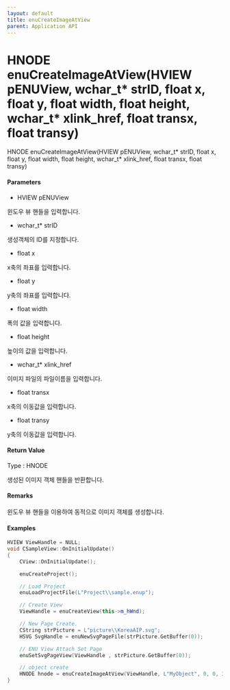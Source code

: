 ```yaml
---
layout: default
title: enuCreateImageAtView
parent: Application API
---
```

# HNODE enuCreateImageAtView\(HVIEW pENUView, wchar\_t\* strID, float x, float y, float width, float height, wchar\_t\* xlink\_href, float transx, float transy\)

HNODE enuCreateImageAtView\(HVIEW pENUView, wchar\_t\* strID, float x, float y, float width, float height, wchar\_t\* xlink\_href, float transx, float transy\)

#### Parameters

* HVIEW pENUView

윈도우 뷰 핸들을 입력합니다.

* wchar\_t\* strID

생성객체의 ID를 지정합니다.

* float x

x축의 좌표를 입력합니다.

* float y

y축의 좌표를 입력합니다.

* float width

폭의 값을 입력합니다.

* float height

높이의 값을 입력합니다.

* wchar\_t\* xlink\_href

이미지 파일의 파일이름을 입력합니다.

* float transx

x축의 이동값을 입력합니다.

* float transy

y축의 이동값을 입력합니다.

#### Return Value

Type : HNODE

생성된 이미지 객체 핸들을 반환합니다.

#### Remarks

윈도우 뷰 핸들을 이용하여 동적으로 이미지 객체를 생성합니다.

#### Examples

```cpp
HVIEW ViewHandle = NULL; 
void CSampleView::OnInitialUpdate() 
{ 
    CView::OnInitialUpdate(); 

    enuCreateProject(); 

    // Load Project
    enuLoadProjectFile(L"Project\\sample.enup"); 

    // Create View
    ViewHandle = enuCreateView(this->m_hWnd); 

    // New Page Create. 
    CString strPicture = L"picture\\KoreaAIP.svg"; 
    HSVG SvgHandle = enuNewSvgPageFile(strPicture.GetBuffer(0)); 

    // ENU View Attach Set Page 
    enuSetSvgPageView(ViewHandle , strPicture.GetBuffer(0)); 

    // object create
    HNODE hnode = enuCreateImageAtView(ViewHandle, L"MyObject", 0, 0, 300, 500, L"resource\\image.png", 0, 0);.
}
```



